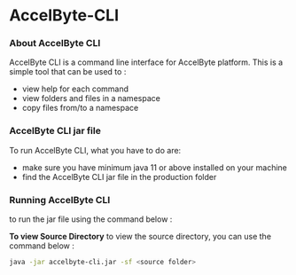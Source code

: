 # AccelByte-CLI

### About AccelByte CLI
AccelByte CLI is a command line interface for AccelByte platform. 
This is a simple tool that can be used to :

- view help for each command
- view folders and files in a namespace
- copy files from/to a namespace

### AccelByte CLI jar file
To run AccelByte CLI, what you have to do are: 
- make sure you have minimum java 11 or above installed on your machine
- find the AccelByte CLI jar file in the production folder

### Running AccelByte CLI
to run the jar file using the command below :

**To view Source Directory**
to view the source directory, you can use the command below :

```bash
java -jar accelbyte-cli.jar -sf <source folder>
```

